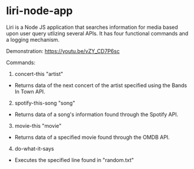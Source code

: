 # liri-node-app

Liri is a Node JS application that searches information for media based upon user query utlizing several APIs. It has four functional commands and a logging mechanism.

Demonstration:
  https://youtu.be/vZY_CD7P6sc
  

Commands:
1. concert-this "artist"

  - Returns data of the next concert of the artist specified using the Bands In Town API.

2. spotify-this-song "song"

  - Returns data of a song's information found through the Spotify API.
  
3. movie-this "movie"

  - Returns data of a specified movie found through the OMDB API.

4. do-what-it-says

  - Executes the specified line found in "random.txt"
  

